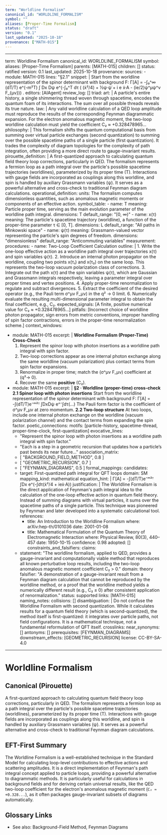 ```yaml
---
term: "Worldline Formalism"
canonical_id: "WORLDLINE_FORMALISM"
symbol: ""
aliases: [Proper-Time Formalism]
status: "draft"
version: "0.1"
last_updated: "2025-10-18"
provenance: ["MATH-015"]
---
```


---
term: Worldline Formalism
canonical_id: WORLDLINE_FORMALISM
symbol: 
aliases: [Proper-Time Formalism]
parents: [MATH-015]
children: []
status: ratified
version: 0.1
last_updated: 2025-10-18
provenance:
  sources:
    - module: MATH-015
      lines: "§2.1"
      snippet: |
        Start from the worldline representation of the spinor determinant with background F:
        Γ[A] =
        -∫₀^∞ (dT/T) e^(-m²T)
        ∫ Dx Dψ 
        e^(-∫₀^T dτ ( (ẋ²/4)
        + ½ψ·ψ̇
        + i e ẋ·A
        - (ie/2)ψ^μψ^ν F_{μν})) .
  editors: [AIAgent]
  review_log: []
triad:
  art: |
    A particle's entire history, a single shimmering thread woven through spacetime, encodes the quantum foam of its interactions. The sum over all possible threads reveals its true nature.
  law: |
    Any valid worldline calculation of a QED loop amplitude must reproduce the results of the corresponding Feynman diagrammatic expansion. For the electron anomalous magnetic moment, the two-loop worldline calculation must yield the coefficient C₂ ≈ +0.328478965...
  philosophy: |
    This formalism shifts the quantum computational basis from summing over virtual particle exchanges (second quantization) to summing over the possible spacetime paths of a single particle (first quantization). It trades the complexity of diagram topologies for the complexity of path integration, often providing a more direct route to gauge-invariant results.
pirouette_definition: |
  A first-quantized approach to calculating quantum field theory loop corrections, particularly in QED. The formalism represents a fermion loop as a path integral over the particle's possible spacetime trajectories (worldlines), parameterized by its proper time (T). Interactions with gauge fields are incorporated as couplings along this worldline, and spin is handled by auxiliary Grassmann variables (ψ). It serves as a powerful alternative and cross-check to traditional Feynman diagram calculations.
operational_definition:
  units: The formalism computes dimensionless quantities, such as anomalous magnetic moments or components of an effective action.
  symbol_table:
    - name: T
      meaning: Particle proper time, serving as the main evolution parameter of the worldline path integral.
      dimensions: T
      default_range: "[0, ∞)"
    - name: x(τ)
      meaning: The particle's spacetime trajectory (worldline), a function of the proper-time parameter τ ∈ [0, T].
      dimensions: L
      default_range: "All paths in Minkowski space"
    - name: ψ(τ)
      meaning: Grassmann-valued vector representing the particle's spin degrees of freedom.
      dimensions: "dimensionless"
      default_range: "Anticommuting variables"
  measurement:
    procedures:
      - name: Two-Loop Coefficient Calculation
        outline: |
          1. Write the one-loop effective action as a worldline path integral over trajectories x(τ) and spin variables ψ(τ).
          2. Introduce an internal photon propagator on the worldline, coupling two points x(τ₁) and x(τ₂) on the same loop. This represents the two-loop vacuum polarization class of corrections.
          3. Integrate out the path x(τ) and the spin variables ψ(τ), which are Gaussian and Grassmann integrals respectively, leaving a parameter integral over proper times and vertex positions.
          4. Apply proper-time renormalization to regulate and subtract divergences.
          5. Extract the coefficient of the desired operator (e.g., the Pauli term σ^μν F_μν) in the q² → 0 limit.
          6. Numerically evaluate the resulting multi-dimensional parameter integral to obtain the final coefficient, e.g., C₂.
        expected_signals: [A finite, positive numerical value for C₂ ≈ +0.328478965...]
        pitfalls: [Incorrect choice of worldline photon propagator, sign errors from metric conventions, improper handling of spin factor contractions, errors in the proper-time renormalization scheme.]
context_windows:
  - module: MATH-015
    excerpt: |
      **Worldline Formalism (Proper-Time) Cross-Check**
      1. Represent the spinor loop with photon insertions as a worldline path integral with spin factor.
      2. Two-loop corrections appear as one internal photon exchange along the same worldline (vacuum polarization) plus contact terms from spin factor expansions.
      3. Renormalize in proper time; match the (σ^μν F_μν) coefficient at (q²→ 0).
      4. Recover the same **positive** (C₂).
  - module: MATH-015
    excerpt: |
      **§2 · Worldline (proper-time) cross-check**
      **2.1 Spinor loop with photon insertions**
      Start from the worldline representation of the spinor determinant with background F:
      Γ[A] = -∫(dT/T)e⁻ᵐ²ᵀ ∫DxDψ e^⁻∫dτ(...)
      The Pauli form factor is the coefficient of σ^μν F_μν at zero momentum.
      **2.2 Two-loop structure**
      At two loops, include one internal photon exchange on the worldline (vacuum polarization channel) and the contact terms from expanding the spin factor.
poetic_connections:
  motifs: [particle-history, spacetime-thread, proper-time-clock, first-quantization]
  evocative_lines:
    - "Represent the spinor loop with photon insertions as a worldline path integral with spin factor."
    - "Each is a step in a geometric recursion that updates how a particle’s past bends its near future..."
  association_matrix:
    - [ "BACKGROUND_FIELD_METHOD", 0.8 ]
    - [ "GEOMETRIC_RECURSION", 0.7 ]
    - [ "FEYNMAN_DIAGRAMS", 0.5 ]
formal_mappings:
  candidates:
    - target: First-quantized path integral for QFT loops
      domain: SM
      mapping_kind: mathematical
      equation_hint: |
        Γ[A] = -∫(dT/T)e⁻ᵐ²ᵀ ∫Dx e^(-∫dτ(ẋ²/4 + ieẋ·A))
      justification: |
        The Worldline Formalism is the direct application of Feynman's path integral idea to the calculation of the one-loop effective action in quantum field theory. Instead of summing diagrams with virtual particles, it sums over the spacetime paths of a single particle. This technique was pioneered by Feynman and later developed into a systematic calculational tool.
      references:
        - title: An Introduction to the Worldline Formalism
          where: arXiv:hep-th/0101036
          date: 2001-01-08
        - title: Mathematical Formulation of the Quantum Theory of Electromagnetic Interaction
          where: Physical Review, 80(3), 440–457
          date: 1950-10-15
      confidence: 0.98
  adopted: []
constraints_and_falsifiers:
  claims:
    - statement: "The worldline formalism, applied to QED, provides a gauge-invariant and computationally viable method that reproduces all known perturbative loop results, including the two-loop anomalous magnetic moment coefficient C₂ > 0."
      domain: theory
      falsifier: "A demonstration of a gauge-invariant result from a Feynman diagram calculation that cannot be reproduced by the worldline method, or a proof that the worldline method yields a numerically different result (e.g., C₂ ≤ 0) after consistent application of renormalization."
      status: supported
      links: [MATH-015]
naming_notes:
  collisions: []
  disambiguation: |
    Do not confuse the Worldline Formalism with second quantization. While it calculates results for a quantum field theory (which is second-quantized), the method itself is first-quantized: it integrates over particle paths, not field configurations. It is a mathematical technique, not a fundamental reformulation of QFT itself.
crosslinks:
  near_synonyms: []
  antonyms: []
  prerequisites: [FEYNMAN_DIAGRAMS]
  downstream_effects: [GEOMETRIC_RECURSION]
license: CC-BY-SA-4.0
---

# Worldline Formalism

## Canonical (Pirouette)
A first-quantized approach to calculating quantum field theory loop corrections, particularly in QED. The formalism represents a fermion loop as a path integral over the particle's possible spacetime trajectories (worldlines), parameterized by its proper time (T). Interactions with gauge fields are incorporated as couplings along this worldline, and spin is handled by auxiliary Grassmann variables (ψ). It serves as a powerful alternative and cross-check to traditional Feynman diagram calculations.

## EFT-First Summary
The Worldline Formalism is a well-established technique in the Standard Model for calculating loop-level contributions to effective actions and scattering amplitudes. It is a direct implementation of Feynman's path integral concept applied to particle loops, providing a powerful alternative to diagrammatic methods. It is particularly useful for calculations in background fields and for deriving certain universal results, like the QED two-loop coefficient for the electron's anomalous magnetic moment (`C₂ ≈ +0.328...`), as it often packages gauge-invariant subsets of diagrams automatically.

## Glossary Links
- See also: Background-Field Method, Feynman Diagrams